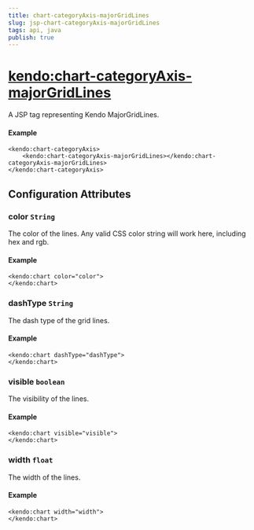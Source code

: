 ```yaml
---
title: chart-categoryAxis-majorGridLines
slug: jsp-chart-categoryAxis-majorGridLines
tags: api, java
publish: true
---
```


# <kendo:chart-categoryAxis-majorGridLines>
A JSP tag representing Kendo MajorGridLines.

#### Example
    <kendo:chart-categoryAxis>
        <kendo:chart-categoryAxis-majorGridLines></kendo:chart-categoryAxis-majorGridLines>
    </kendo:chart-categoryAxis>


## Configuration Attributes


### color `String`

The color of the lines. Any valid CSS color string will work here, including hex and rgb.

#### Example
    <kendo:chart color="color">
    </kendo:chart>



### dashType `String`

The dash type of the grid lines.

#### Example
    <kendo:chart dashType="dashType">
    </kendo:chart>



### visible `boolean`

The visibility of the lines.

#### Example
    <kendo:chart visible="visible">
    </kendo:chart>



### width `float`

The width of the lines.

#### Example
    <kendo:chart width="width">
    </kendo:chart>


